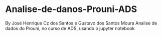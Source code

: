 # Analise-de-danos-Prouni-ADS
By José Henrique Cz dos Santos e Gustavo dos Santos Moura
Analise de dados do Prouni, no curso de ADS, usando o jupyter notebook

